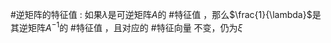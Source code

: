 #逆矩阵的特征值 : 如果$\lambda$是可逆矩阵$A$的 #特征值 ，那么$\frac{1}{\lambda}$是其逆矩阵$A^{-1}$的 #特征值 ，且对应的 #特征向量 不变，仍为$\xi$